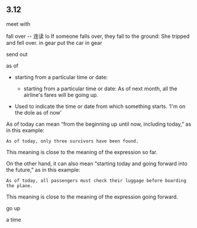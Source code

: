 ## 3.12
meet with

fall over -- 连读 lo
If someone falls over, they fall to the ground:
She tripped and fell over.
in gear 
put the car in gear 

send out


as of
- starting from a particular time or date: 
	- starting from a particular time or date:
As of next month, all the airline's fares will be going up.

-    Used to indicate the time or date from which something starts.
    ‘I'm on the dole as of now’

As of today can mean “from the beginning up until now, including today,” as in this example:

    As of today, only three survivors have been found.

This meaning is close to the meaning of the expression so far.


On the other hand, it can also mean “starting today and going forward into the future,” as in this example:

    As of today, all passengers must check their luggage before boarding the plane.

This meaning is close to the meaning of the expression going forward.

go up

a time


<!--stackedit_data:
eyJoaXN0b3J5IjpbLTcwNDM5NDg1NywtNzQ1MTgyMzgzLC0xNj
UxMjQ3NTUsLTMxNjU0NjM5NywtMTM1MTAzOTQwMV19
-->